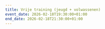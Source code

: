 ```yaml
---
title: Vrije training (jeugd + volwassenen)
event_date: 2026-02-18T19:30:00+01:00
end_date: 2026-02-18T21:30:00+01:00
---
```

